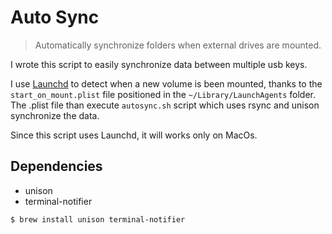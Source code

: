 # Auto Sync
> Automatically synchronize folders when external drives are mounted.


I wrote this script to easily synchronize data between multiple usb keys.

I use [Launchd](http://www.launchd.info/) to detect when a new volume is been mounted, thanks to the ```start_on_mount.plist``` file positioned in the ```~/Library/LaunchAgents``` folder.
The .plist file than execute ```autosync.sh``` script which uses rsync and unison synchronize the data.

Since this script uses Launchd, it will works only on MacOs.

## Dependencies
- unison
- terminal-notifier

```sh
$ brew install unison terminal-notifier
```





